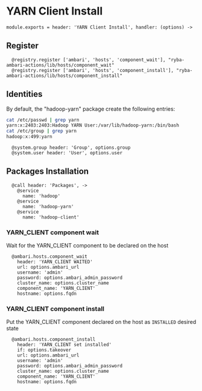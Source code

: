 
# YARN Client Install

    module.exports = header: 'YARN Client Install', handler: (options) ->

## Register

      @registry.register ['ambari', 'hosts', 'component_wait'], "ryba-ambari-actions/lib/hosts/component_wait"
      @registry.register ['ambari', 'hosts', 'component_install'], "ryba-ambari-actions/lib/hosts/component_install"

## Identities

By default, the "hadoop-yarn" package create the following entries:

```bash
cat /etc/passwd | grep yarn
yarn:x:2403:2403:Hadoop YARN User:/var/lib/hadoop-yarn:/bin/bash
cat /etc/group | grep yarn
hadoop:x:499:yarn
```

      @system.group header: 'Group', options.group
      @system.user header: 'User', options.user

## Packages Installation

      @call header: 'Packages', ->
        @service
          name: 'hadoop'
        @service
          name: 'hadoop-yarn'
        @service
          name: 'hadoop-client'


### YARN_CLIENT component wait
Wait for the YARN_CLIENT component to be declared on the host

      @ambari.hosts.component_wait
        header: 'YARN_CLIENT WAITED'
        url: options.ambari_url
        username: 'admin'
        password: options.ambari_admin_password
        cluster_name: options.cluster_name
        component_name: 'YARN_CLIENT'
        hostname: options.fqdn

### YARN_CLIENT component install
Put the YARN_CLIENT component declared on the host as `INSTALLED` desired state

      @ambari.hosts.component_install
        header: 'YARN_CLIENT set installed'
        if: options.takeover
        url: options.ambari_url
        username: 'admin'
        password: options.ambari_admin_password
        cluster_name: options.cluster_name
        component_name: 'YARN_CLIENT'
        hostname: options.fqdn

